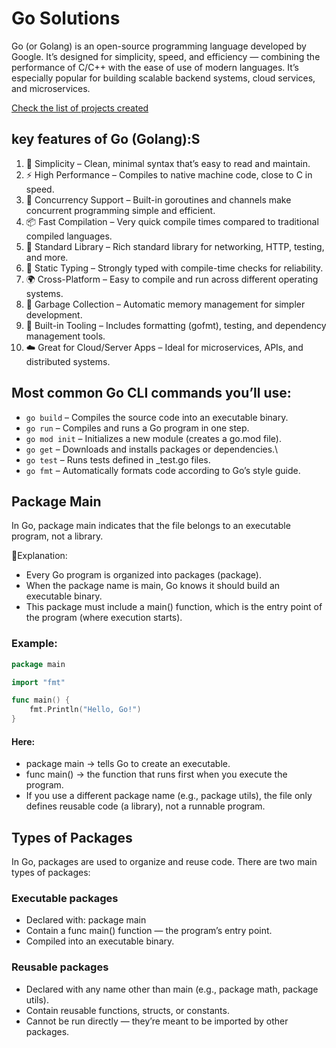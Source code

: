 # Go Solutions

Go (or Golang) is an open-source programming language developed by Google. It’s designed for simplicity, speed, and efficiency — combining the performance of C/C++ with the ease of use of modern languages. It’s especially popular for building scalable backend systems, cloud services, and microservices.

[Check the list of projects created](PROJECTS.md)

## key features of Go (Golang):S

1. 🧠 Simplicity – Clean, minimal syntax that’s easy to read and maintain.
2. ⚡ High Performance – Compiles to native machine code, close to C in speed.
3. 🔄 Concurrency Support – Built-in goroutines and channels make concurrent programming simple and efficient.
4. 📦 Fast Compilation – Very quick compile times compared to traditional compiled languages.
5. 🧰 Standard Library – Rich standard library for networking, HTTP, testing, and more.
6. 🧱 Static Typing – Strongly typed with compile-time checks for reliability.
7. 🌍 Cross-Platform – Easy to compile and run across different operating systems.
8. 🧹 Garbage Collection – Automatic memory management for simpler development.
9. 🧩 Built-in Tooling – Includes formatting (gofmt), testing, and dependency management tools.
10. ☁️ Great for Cloud/Server Apps – Ideal for microservices, APIs, and distributed systems.

## Most common Go CLI commands you’ll use:

- `go build` – Compiles the source code into an executable binary.
- `go run` – Compiles and runs a Go program in one step.
- `go mod init` – Initializes a new module (creates a go.mod file).
- `go get` – Downloads and installs packages or dependencies.\
- `go test` – Runs tests defined in \_test.go files.
- `go fmt` – Automatically formats code according to Go’s style guide.

## Package Main

In Go, package main indicates that the file belongs to an executable program, not a library.

🔹Explanation:

- Every Go program is organized into packages (package).
- When the package name is main, Go knows it should build an executable binary.
- This package must include a main() function, which is the entry point of the program (where execution starts).

### Example:

```go
package main

import "fmt"

func main() {
    fmt.Println("Hello, Go!")
}
```

#### Here:

- package main → tells Go to create an executable.
- func main() → the function that runs first when you execute the program.
- If you use a different package name (e.g., package utils), the file only defines reusable code (a library), not a runnable program.

## Types of Packages

In Go, packages are used to organize and reuse code. There are two main types of packages:

### Executable packages

- Declared with: package main
- Contain a func main() function — the program’s entry point.
- Compiled into an executable binary.

### Reusable packages

- Declared with any name other than main (e.g., package math, package utils).
- Contain reusable functions, structs, or constants.
- Cannot be run directly — they’re meant to be imported by other packages.
